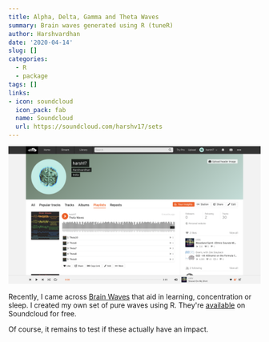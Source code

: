 ```yaml
---
title: Alpha, Delta, Gamma and Theta Waves
summary: Brain waves generated using R (tuneR)
author: Harshvardhan
date: '2020-04-14'
slug: []
categories:
  - R
  - package
tags: []
links:
- icon: soundcloud
  icon_pack: fab
  name: Soundcloud
  url: https://soundcloud.com/harshv17/sets
---
```


[![](images/Screen%20Shot%202022-03-16%20at%2010.45.37%20AM.png)](https://soundcloud.com/harshv17/sets)

Recently, I came across [Brain Waves](https://choosemuse.com/blog/a-deep-dive-into-brainwaves-brainwave-frequencies-explained-2/) that aid in learning, concentration or sleep. I created my own set of pure waves using R. They're [available](https://soundcloud.com/harshv17/sets) on Soundcloud for free.

Of course, it remains to test if these actually have an impact.
